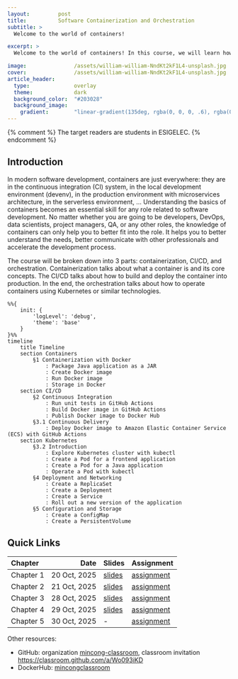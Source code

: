```yaml
---
layout:         post
title:          Software Containerization and Orchestration
subtitle: >
  Welcome to the world of containers!

excerpt: >
  Welcome to the world of containers! In this course, we will learn how to containerize your applications with Docker, automate the release process with GitHub Actions, and run them with Kubernetes.

image:               /assets/william-william-NndKt2kF1L4-unsplash.jpg
cover:               /assets/william-william-NndKt2kF1L4-unsplash.jpg
article_header:
  type:              overlay
  theme:             dark
  background_color:  "#203028"
  background_image:
    gradient:        "linear-gradient(135deg, rgba(0, 0, 0, .6), rgba(0, 0, 0, .4))"
---
```


{% comment %}
The target readers are students in ESIGELEC.
{% endcomment %}

## Introduction

In modern software development, containers are just everywhere: they are in the continuous integration (CI) system, in the local development environment (devenv), in the production environment with microservices architecture, in the serverless environment, … Understanding the basics of containers becomes an essential skill for any role related to software development. No matter whether you are going to be developers, DevOps, data scientists, project managers, QA, or any other roles, the knowledge of containers can only help you to better fit into the role. It helps you to better understand the needs, better communicate with other professionals and accelerate the development process.

The course will be broken down into 3 parts: containerization, CI/CD, and orchestration. Containerization talks about what a container is and its core concepts. The CI/CD talks about how to build and deploy the container into production. In the end, the orchestration talks about how to operate containers using Kubernetes or similar technologies.

```mermaid
%%{
    init: {
        'logLevel': 'debug',
        'theme': 'base'
    }
}%%
timeline
    title Timeline
    section Containers
        §1 Containerization with Docker
            : Package Java application as a JAR
            : Create Docker image
            : Run Docker image
            : Storage in Docker
    section CI/CD
        §2 Continuous Integration
            : Run unit tests in GitHub Actions
            : Build Docker image in GitHub Actions
            : Publish Docker image to Docker Hub
        §3.1 Continuous Delivery
            : Deploy Docker image to Amazon Elastic Container Service (ECS) with GitHub Actions
    section Kubernetes
        §3.2 Introduction
            : Explore Kubernetes cluster with kubectl
            : Create a Pod for a frontend application
            : Create a Pod for a Java application
            : Operate a Pod with kubectl
        §4 Deployment and Networking
            : Create a ReplicaSet
            : Create a Deployment
            : Create a Service
            : Roll out a new version of the application
        §5 Configuration and Storage
            : Create a ConfigMap
            : Create a PersistentVolume
```

## Quick Links

Chapter   |         Date |  Slides | Assignment
:-------- | -----------: | :------ | :---------
Chapter 1 | 20 Oct, 2025 | [slides](/esigelec/1) | [assignment](https://github.com/mincong-classroom/containers/blob/main/docs/lab-1.md)
Chapter 2 | 21 Oct, 2025 | [slides](/esigelec/2) | [assignment](https://github.com/mincong-classroom/containers/blob/main/docs/lab-2.md)
Chapter 3 | 28 Oct, 2025 | [slides](/esigelec/3) | [assignment](https://github.com/mincong-classroom/containers/blob/main/docs/lab-3.md)
Chapter 4 | 29 Oct, 2025 | [slides](/esigelec/4) | [assignment](https://github.com/mincong-classroom/containers/blob/main/docs/lab-4.md)
Chapter 5 | 30 Oct, 2025 | -       | [assignment](https://github.com/mincong-classroom/containers/blob/main/docs/lab-5.md)

Other resources:

* GitHub: organization [mincong-classroom](https://github.com/mincong-classroom/), classroom invitation <https://classroom.github.com/a/Wo093iKD>
* DockerHub: [mincongclassroom](https://hub.docker.com/u/mincongclassroom)
